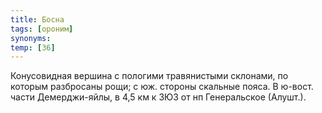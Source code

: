 ```yaml
---
title: Босна
tags: [ороним]
synonyms:
temp: [З6]
---
```


Конусовидная вершина с пологими травянистыми склонами, по которым разбросаны
рощи; с юж. стороны скальные пояса. В ю-вост. части Демерджи-яйлы, в 4,5 км к
ЗЮЗ от нп Генеральское (Алушт.).
